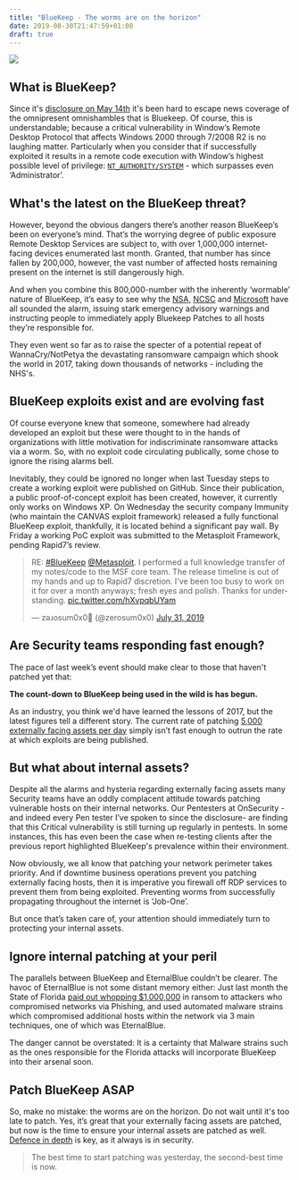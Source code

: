 ```yaml
---
title: "BlueKeep - The worms are on the horizon"
date: 2019-08-30T21:47:59+01:00
draft: true
---
```

<img src="https://i.imgur.com/SbCEBmp.jpg" style="max-width: 80%; max-height: 80%">


## What is BlueKeep?
Since it's [disclosure on May 14th](https://portal.msrc.microsoft.com/en-US/security-guidance/advisory/CVE-2019-0708) it's been hard to escape news coverage of the omnipresent omnishambles that is Bluekeep. Of course, this is understandable; because a critical vulnerability in Window’s Remote Desktop Protocol that affects Windows 2000 through 7/2008 R2 is no laughing matter. Particularly when you consider that if successfully exploited it results in a remote code execution with Window’s highest possible level of privilege: [`NT_AUTHORITY/SYSTEM`](https://docs.microsoft.com/en-us/windows/win32/services/localsystem-account) - which surpasses even ‘Administrator’. 

## What's the latest on the BlueKeep threat? 
However, beyond the obvious dangers there’s another reason BlueKeep’s been on everyone’s mind. That’s the worrying degree of public exposure Remote Desktop Services are subject to, with over 1,000,000 internet-facing devices enumerated last month. Granted, that number has since fallen by 200,000, however, the vast number of affected hosts remaining present on the internet is still dangerously high. 

And when you combine this 800,000-number with the inherently ‘wormable’ nature of BlueKeep, it’s easy to see why the [NSA,](https://www.nsa.gov/News-Features/News-Stories/Article-View/Article/1865726/nsa-cybersecurity-advisory-patch-remote-desktop-services-on-legacy-versions-of/) [NCSC](https://www.ncsc.gov.uk/report/weekly-threat-report-31st-may-2019) and [Microsoft](https://msrc-blog.microsoft.com/2019/05/30/a-reminder-to-update-your-systems-to-prevent-a-worm/) have all sounded the alarm, issuing stark emergency advisory warnings and instructing people to immediately apply Bluekeep Patches to all hosts they’re responsible for.

They even went so far as to raise the specter of a potential repeat of WannaCry/NotPetya the devastating ransomware campaign which shook the world in 2017, taking down thousands of networks - including the NHS's. 

## BlueKeep exploits exist and are evolving fast
Of course everyone knew that someone, somewhere had already developed an exploit but these were thought to in the hands of organizations with little motivation for indiscriminate ransomware attacks via a worm. So, with no exploit code circulating publically, some chose to ignore the rising alarms bell.

Inevitably, they could be ignored no longer when last Tuesday steps to create a working exploit were published on GitHub. Since their publication, a public proof-of-concept exploit has been created, however, it currently only works on Windows XP. On Wednesday the security company Immunity (who maintain the CANVAS exploit framework) released a fully functional BlueKeep exploit, thankfully, it is located behind a significant pay wall. By Friday a working PoC exploit was submitted to the Metasploit Framework, pending Rapid7’s review. 

<blockquote class="twitter-tweet" data-lang="en"><p lang="en" dir="ltr">RE: <a href="https://twitter.com/hashtag/BlueKeep?src=hash&amp;ref_src=twsrc%5Etfw">#BlueKeep</a> <a href="https://twitter.com/metasploit?ref_src=twsrc%5Etfw">@Metasploit</a>. I performed a full knowledge transfer of my notes/code to the MSF core team. The release timeline is out of my hands and up to Rapid7 discretion. I&#39;ve been too busy to work on it for over a month anyways; fresh eyes and polish. Thanks for understanding. <a href="https://t.co/hXvpqbUYam">pic.twitter.com/hXvpqbUYam</a></p>&mdash; zǝɹosum0x0🦉 (@zerosum0x0) <a href="https://twitter.com/zerosum0x0/status/1156608483166343169?ref_src=twsrc%5Etfw">July 31, 2019</a></blockquote>
<script async src="https://platform.twitter.com/widgets.js" charset="utf-8"></script>

## Are Security teams responding fast enough?
The pace of last week’s event should make clear to those that haven't patched yet that: 

**The count-down to BlueKeep being used in the wild is has begun.** 

As an industry, you think we'd have learned the lessons of 2017, but the latest figures tell a different story. The current rate of patching [5,000 externally facing assets per day](https://www.darkreading.com/bluekeep-exploits-appear-as-security-firms-continue-to-worry-about-cyberattack/d/d-id/1335380) simply isn’t fast enough to outrun the rate at which exploits are being published. 

## But what about internal assets? 
Despite all the alarms and hysteria regarding externally facing assets many Security teams have an oddly complacent attitude towards patching vulnerable hosts on their internal networks. Our Pentesters at OnSecurity -and indeed every Pen tester I’ve spoken to since the disclosure- are finding that this Critical vulnerability is still turning up regularly in pentests. In some instances, this has even been the case when re-testing clients after the previous report highlighted BlueKeep's prevalence within their environment.

Now obviously, we all know that patching your network perimeter takes priority. And if downtime business operations prevent you patching externally facing hosts, then it is imperative you firewall off RDP services to prevent them from being exploited. Preventing worms from successfully propagating throughout the internet is ‘Job-One’. 

But once that’s taken care of, your attention should immediately turn to protecting your internal assets. 

## Ignore internal patching at your peril
The parallels between BlueKeep and EternalBlue couldn’t be clearer. The havoc of EternalBlue is not some distant memory either: Just last month the State of Florida [paid out whopping $1,000,000](https://www.nytimes.com/2019/06/19/us/florida-riviera-beach-hacking-ransom.html) in ransom to attackers who compromised networks via Phishing, and used automated malware strains which compromised additional hosts within the network via 3 main techniques, one of which was EternalBlue. 

The danger cannot be overstated: It is a certainty that Malware strains such as the ones responsible for the Florida attacks will incorporate BlueKeep into their arsenal soon. 

## Patch BlueKeep ASAP
So, make no mistake: the worms are on the horizon. Do not wait until it's too late to patch. Yes, it’s great that your externally facing assets are patched, but now is the time to ensure your internal assets are patched as well. [Defence in depth](https://www.sans.org/reading-room/whitepapers/basics/defense-in-depth-525) is key, as it always is in security. 


> The best time to start patching was yesterday, the second-best time is now. 

